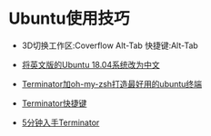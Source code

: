 # Ubuntu使用技巧

- 3D切换工作区:Coverflow Alt-Tab  快捷键:Alt-Tab

- [将英文版的Ubuntu 18.04系统改为中文](https://blog.csdn.net/fx_yzjy101/article/details/80238014)
- [Terminator加oh-my-zsh打造最好用的ubuntu终端](https://www.cnblogs.com/yangshiyu/p/6941555.html)
- [Terminator快捷键](https://www.cnblogs.com/telnetning/archive/2013/05/18/3084819.html)
- [5分钟入手Terminator](https://www.jianshu.com/p/cee2de32ca28)